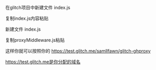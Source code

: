 在glitch项目中新建文件 index.js

复制index.js内容粘贴

新建文件 index.js

复制proxyMiddleware.js粘贴

这样你就可以按照你的               https://test.glitch.me/samllfawn/glitch-ghproxy

https://test.glitch.me是你分配的域名